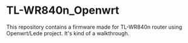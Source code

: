 # TL-WR840n_Openwrt
This repository contains a firmware made for TL-WR840n router using Openwrt/Lede project. It's kind of a walkthrough.
